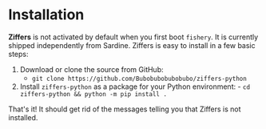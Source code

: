 # Installation

**Ziffers** is not activated by default when you first boot `fishery`. It is currently shipped independently
from Sardine. Ziffers is easy to install in a few basic steps:
1) Download or clone the source from GitHub:
   - `git clone https://github.com/Bubobubobubobubo/ziffers-python`
2) Install `ziffers-python` as a package for your Python environment:
   - `cd ziffers-python && python -m pip install .`

That's it! It should get rid of the messages telling you that Ziffers is not installed.
